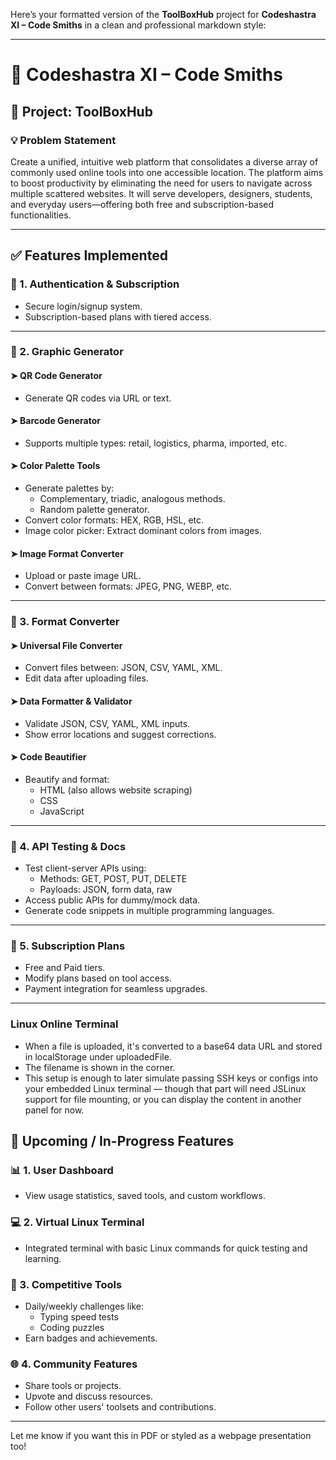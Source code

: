 Here’s your formatted version of the **ToolBoxHub** project for **Codeshastra XI – Code Smiths** in a clean and professional markdown style:

---

# 🚀 Codeshastra XI – Code Smiths

## 🧰 Project: **ToolBoxHub**

### 💡 Problem Statement

Create a unified, intuitive web platform that consolidates a diverse array of commonly used online tools into one accessible location. The platform aims to boost productivity by eliminating the need for users to navigate across multiple scattered websites. It will serve developers, designers, students, and everyday users—offering both free and subscription-based functionalities.

---

## ✅ Features Implemented

### 🔐 1. Authentication & Subscription

- Secure login/signup system.
- Subscription-based plans with tiered access.

---

### 🎨 2. Graphic Generator

#### ➤ QR Code Generator

- Generate QR codes via URL or text.

#### ➤ Barcode Generator

- Supports multiple types: retail, logistics, pharma, imported, etc.

#### ➤ Color Palette Tools

- Generate palettes by:
  - Complementary, triadic, analogous methods.
  - Random palette generator.
- Convert color formats: HEX, RGB, HSL, etc.
- Image color picker: Extract dominant colors from images.

#### ➤ Image Format Converter

- Upload or paste image URL.
- Convert between formats: JPEG, PNG, WEBP, etc.

---

### 🔁 3. Format Converter

#### ➤ Universal File Converter

- Convert files between: JSON, CSV, YAML, XML.
- Edit data after uploading files.

#### ➤ Data Formatter & Validator

- Validate JSON, CSV, YAML, XML inputs.
- Show error locations and suggest corrections.

#### ➤ Code Beautifier

- Beautify and format:
  - HTML (also allows website scraping)
  - CSS
  - JavaScript

---

### 🧪 4. API Testing & Docs

- Test client-server APIs using:
  - Methods: GET, POST, PUT, DELETE
  - Payloads: JSON, form data, raw
- Access public APIs for dummy/mock data.
- Generate code snippets in multiple programming languages.

---

### 💸 5. Subscription Plans

- Free and Paid tiers.
- Modify plans based on tool access.
- Payment integration for seamless upgrades.

---

### Linux Online Terminal
- When a file is uploaded, it's converted to a base64 data URL and stored in localStorage under uploadedFile.
- The filename is shown in the corner.
- This setup is enough to later simulate passing SSH keys or configs into your embedded Linux terminal — though that part will need JSLinux support for file mounting, or you can display the content in another panel for now.

## 🚧 Upcoming / In-Progress Features

### 📊 1. User Dashboard

- View usage statistics, saved tools, and custom workflows.

### 💻 2. Virtual Linux Terminal

- Integrated terminal with basic Linux commands for quick testing and learning.

### 🧠 3. Competitive Tools

- Daily/weekly challenges like:
  - Typing speed tests
  - Coding puzzles
- Earn badges and achievements.

### 🌐 4. Community Features

- Share tools or projects.
- Upvote and discuss resources.
- Follow other users' toolsets and contributions.

---

Let me know if you want this in PDF or styled as a webpage presentation too!
